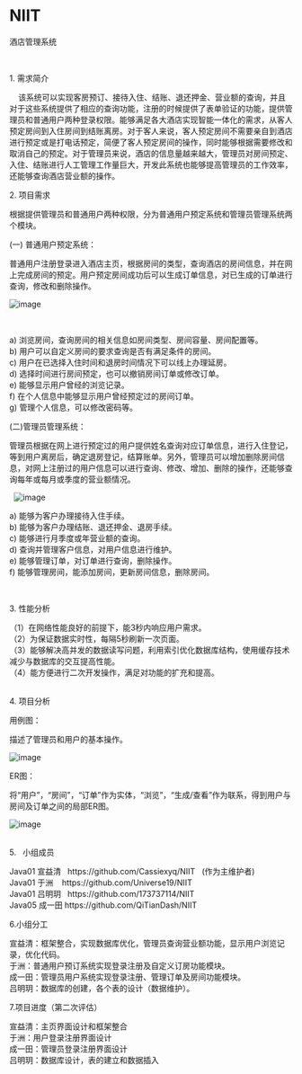 # NIIT
酒店管理系统

<br>
<p>1. 需求简介</p>
<p>&nbsp; &nbsp; 该系统可以实现客房预订、接待入住、结账、退还押金、营业额的查询，并且对于这些系统提供了相应的查询功能，注册的时候提供了表单验证的功能，提供管理员和普通用户两种登录权限。能够满足各大酒店实现智能一体化的需求，从客人预定房间到入住房间到结账离房。对于客人来说，客人预定房间不需要亲自到酒店进行预定或是打电话预定，简便了客人预定房间的操作，同时能够根据需要修改和取消自己的预定。对于管理员来说，酒店的信息量越来越大，管理员对房间预定、入住、结账进行人工管理工作量巨大，开发此系统也能够提高管理员的工作效率，还能够查询酒店营业额的操作。
</p>

<p>2.  项目需求</p>
<p>根据提供管理员和普通用户两种权限，分为普通用户预定系统和管理员管理系统两个模块。
</p>
<p>(一)	普通用户预定系统：</p>
<p>普通用户注册登录进入酒店主页，根据房间的类型，查询酒店的房间信息，并在网上完成房间的预定。用户预定房间成功后可以生成订单信息，对已生成的订单进行查询，修改和删除操作。
</p>

 ![image](https://github.com/Cassiexyq/NIIT/blob/master/image/1.png)
 
 </br>
<p>a)  浏览房间，查询房间的相关信息如房间类型、房间容量、房间配置等。</br>
b)	用户可以自定义房间的要求查询是否有满足条件的房间。</br>
c)	用户在已选择入住时间和退房时间情况下可以线上办理延房。</br>
d)	选择时间进行房间预定，也可以撤销房间订单或修改订单。</br>
e)	能够显示用户曾经的浏览记录。</br>
f)	在个人信息中能够显示用户曾经预定过的房间订单。</br>
g)	管理个人信息，可以修改密码等。
</br></p>
<p>(二)管理员管理系统：</p>
<p>管理员根据在网上进行预定过的用户提供姓名查询对应订单信息，进行入住登记，等到用户离房后，确定退房登记，结算账单。另外，管理员可以增加删除房间信息，对网上注册过的用户信息可以进行查询、修改、增加、删除的操作，还能够查询每年或每月或季度的营业额情况。
</p>

   ![image](https://github.com/Cassiexyq/NIIT/blob/master/image/2.png)
 
<p>a)   能够为客户办理接待入住手续。<br/>
b)	能够为客户办理结账、退还押金、退房手续。<br/>
c)	能够进行月季度或年营业额的查询。<br/>
d)	查询并管理客户信息，对用户信息进行维护。<br/>
e)	能够管理订单，对订单进行查询，删除操作。<br/>
f)	能够管理房间，能添加房间，更新房间信息，删除房间。</br>
</p></br>
<p>3.  性能分析</p>
（1）在网络性能良好的前提下，能3秒内响应用户需求。<br/>
（2）为保证数据实时性，每隔5秒刷新一次页面。<br/>
（3）能够解决高并发的数据读写问题，利用索引优化数据库结构，使用缓存技术减少与数据库的交互提高性能。</br>
（4）能方便进行二次开发操作，满足对功能的扩充和提高。</br>
<p></br>4.    项目分析</p>
<p>用例图：</p>
  <p>描述了管理员和用户的基本操作。</p>
  
  ![image](https://github.com/Cassiexyq/NIIT/blob/master/image/3.png)
  
  </p><p>ER图：
</p><p>  将“用户”，“房间”，“订单”作为实体，“浏览”，“生成/查看”作为联系，得到用户与房间及订单之间的局部ER图。
</p>

 ![image](https://github.com/Cassiexyq/NIIT/blob/master/image/4.png)
 
<p></br> 5.    小组成员</p><p>
Java01 宣益清   https://github.com/Cassiexyq/NIIT   (作为主维护者)</br>
Java01 于洲    https://github.com/Universe19/NIIT </br>
Java01 吕明玥   https://github.com/173737114/NIIT  </br>
Java05 成一田 https://github.com/QiTianDash/NIIT </br>
</p>
<p>6.小组分工</p><p>
宣益清：框架整合，实现数据库优化，管理员查询营业额功能，显示用户浏览记录，优化代码。</br>
于洲：普通用户预订系统实现登录注册及自定义订房功能模块。</br>
成一田：管理员用户系统实现登录注册、管理订单及房间功能模块。</br>
吕明玥：数据库的创建，各个表的设计（数据维护）。</br>
</p><p>
7.项目进度（第二次评估）</p>
 <p>
宣益清：主页界面设计和框架整合</br>
于洲：用户登录注册界面设计</br>
成一田：管理员登录注册界面设计</br>
吕明玥：数据库设计，表的建立和数据插入</br>
</p>
